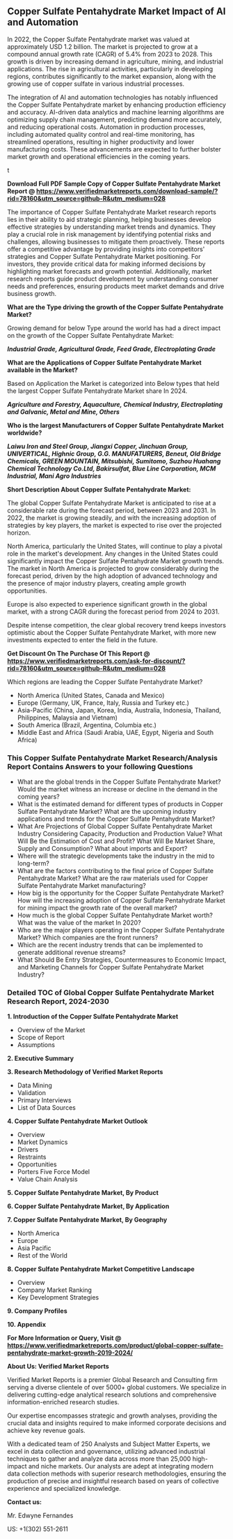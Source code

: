 <h2>Copper Sulfate Pentahydrate Market Impact of AI and Automation</h2><p>In 2022, the Copper Sulfate Pentahydrate market was valued at approximately USD 1.2 billion. The market is projected to grow at a compound annual growth rate (CAGR) of 5.4% from 2023 to 2028. This growth is driven by increasing demand in agriculture, mining, and industrial applications. The rise in agricultural activities, particularly in developing regions, contributes significantly to the market expansion, along with the growing use of copper sulfate in various industrial processes.</p><p>The integration of AI and automation technologies has notably influenced the Copper Sulfate Pentahydrate market by enhancing production efficiency and accuracy. AI-driven data analytics and machine learning algorithms are optimizing supply chain management, predicting demand more accurately, and reducing operational costs. Automation in production processes, including automated quality control and real-time monitoring, has streamlined operations, resulting in higher productivity and lower manufacturing costs. These advancements are expected to further bolster market growth and operational efficiencies in the coming years.</p>t</p><p id="" class=""><strong>Download Full PDF Sample Copy of Copper Sulfate Pentahydrate Market Report @ <a href="https://www.verifiedmarketreports.com/download-sample/?rid=78160&utm_source=github-R&utm_medium=028" target="_blank">https://www.verifiedmarketreports.com/download-sample/?rid=78160&utm_source=github-R&utm_medium=028</a></strong></p><p>The importance of&nbsp;Copper Sulfate Pentahydrate Market research reports lies in their ability to aid strategic planning, helping businesses develop effective strategies by understanding market trends and dynamics. They play a crucial role in risk management by identifying potential risks and challenges, allowing businesses to mitigate them proactively. These reports offer a competitive advantage by providing insights into competitors' strategies and Copper Sulfate Pentahydrate Market positioning. For investors, they provide critical data for making informed decisions by highlighting market forecasts and growth potential. Additionally, market research reports guide product development by understanding consumer needs and preferences, ensuring products meet market demands and drive business growth.</p><p><strong>What are the&nbsp;Type driving the growth of the Copper Sulfate Pentahydrate Market?</strong></p><p id="" class="">Growing demand for below Type around the world has had a direct impact on the growth of the Copper Sulfate Pentahydrate Market:</p><em><strong>Industrial Grade, Agricultural Grade, Feed Grade, Electroplating Grade</strong></em></p><strong>What are the&nbsp;Applications&nbsp;of Copper Sulfate Pentahydrate Market available in the Market?</strong></p><p id="" class="">Based on Application the Market is categorized into Below types that held the largest Copper Sulfate Pentahydrate Market share In 2024.</p><em><strong>Agriculture and Forestry, Aquaculture, Chemical Industry, Electroplating and Galvanic, Metal and Mine, Others</strong></em></p><strong>Who is the largest Manufacturers of Copper Sulfate Pentahydrate Market worldwide?</strong></p><p><em><strong>Laiwu Iron and Steel Group, Jiangxi Copper, Jinchuan Group, UNIVERTICAL, Highnic Group, G.G. MANUFATURERS, Beneut, Old Bridge Chemicals, GREEN MOUNTAIN, Mitsubishi, Sumitomo, Suzhou Huahang Chemical Technology Co.Ltd, Bakirsulfat, Blue Line Corporation, MCM Industrial, Mani Agro Industries</strong></em></p><p id="" class=""><strong>Short Description About Copper Sulfate Pentahydrate Market:</strong></p><p>The global Copper Sulfate Pentahydrate Market is anticipated to rise at a considerable rate during the forecast period, between 2023 and 2031. In 2022, the market is growing steadily, and with the increasing adoption of strategies by key players, the market is expected to rise over the projected horizon.</p><p>North America, particularly the United States, will continue to play a pivotal role in the market's development. Any changes in the United States could significantly impact the Copper Sulfate Pentahydrate Market growth trends. The market in North America is projected to grow considerably during the forecast period, driven by the high adoption of advanced technology and the presence of major industry players, creating ample growth opportunities.</p><p>Europe is also expected to experience significant growth in the global market, with a strong CAGR during the forecast period from 2024 to 2031.</p><p>Despite intense competition, the clear global recovery trend keeps investors optimistic about the Copper Sulfate Pentahydrate Market, with more new investments expected to enter the field in the future.</p><p id="" class=""><strong>Get Discount On The Purchase Of This Report @ <a href="https://www.verifiedmarketreports.com/ask-for-discount/?rid=78160&utm_source=github-R&utm_medium=028" target="_blank">https://www.verifiedmarketreports.com/ask-for-discount/?rid=78160&utm_source=github-R&utm_medium=028</a></strong></p>Which regions are leading the Copper Sulfate Pentahydrate Market?</p><ul><li>North America (United States, Canada and Mexico)</li><li>Europe (Germany, UK, France, Italy, Russia and Turkey etc.)</li><li>Asia-Pacific (China, Japan, Korea, India, Australia, Indonesia, Thailand, Philippines, Malaysia and Vietnam)</li><li>South America (Brazil, Argentina, Columbia etc.)</li><li>Middle East and Africa (Saudi Arabia, UAE, Egypt, Nigeria and South Africa)</li></ul><h3 id="" class="">This Copper Sulfate Pentahydrate Market Research/Analysis Report Contains Answers to your following Questions</h3><ul><li>What are the global trends in the Copper Sulfate Pentahydrate Market? Would the market witness an increase or decline in the demand in the coming years?</li><li>What is the estimated demand for different types of products in Copper Sulfate Pentahydrate Market? What are the upcoming industry applications and trends for the Copper Sulfate Pentahydrate Market?</li><li>What Are Projections of Global Copper Sulfate Pentahydrate Market Industry Considering Capacity, Production and Production Value? What Will Be the Estimation of Cost and Profit? What Will Be Market Share, Supply and Consumption? What about imports and Export?</li><li>Where will the strategic developments take the industry in the mid to long-term?</li><li>What are the factors contributing to the final price of Copper Sulfate Pentahydrate Market? What are the raw materials used for Copper Sulfate Pentahydrate Market manufacturing?</li><li>How big is the opportunity for the Copper Sulfate Pentahydrate Market? How will the increasing adoption of Copper Sulfate Pentahydrate Market for mining impact the growth rate of the overall market?</li><li>How much is the global Copper Sulfate Pentahydrate Market worth? What was the value of the market In 2020?</li><li>Who are the major players operating in the Copper Sulfate Pentahydrate Market? Which companies are the front runners?</li><li>Which are the recent industry trends that can be implemented to generate additional revenue streams?</li><li>What Should Be Entry Strategies, Countermeasures to Economic Impact, and Marketing Channels for Copper Sulfate Pentahydrate Market Industry?</li></ul><h3 id="" class="">Detailed TOC of Global Copper Sulfate Pentahydrate Market Research Report, 2024-2030</h3><p id="" class=""><strong>1. Introduction of the Copper Sulfate Pentahydrate Market</strong></p><ul><li>Overview of the Market</li><li>Scope of Report</li><li>Assumptions</li></ul><p id="" class=""><strong>2. Executive Summary</strong></p><p id="" class=""><strong>3. Research Methodology of Verified Market Reports</strong></p><ul><li>Data Mining</li><li>Validation</li><li>Primary Interviews</li><li>List of Data Sources</li></ul><p id="" class=""><strong>4. Copper Sulfate Pentahydrate Market Outlook</strong></p><ul><li>Overview</li><li>Market Dynamics</li><li>Drivers</li><li>Restraints</li><li>Opportunities</li><li>Porters Five Force Model</li><li>Value Chain Analysis</li></ul><p id="" class=""><strong>5. Copper Sulfate Pentahydrate Market, By Product</strong></p><p id="" class=""><strong>6. Copper Sulfate Pentahydrate Market, By Application</strong></p><p id="" class=""><strong>7. Copper Sulfate Pentahydrate Market, By Geography</strong></p><ul><li>North America</li><li>Europe</li><li>Asia Pacific</li><li>Rest of the World</li></ul><p id="" class=""><strong>8. Copper Sulfate Pentahydrate Market Competitive Landscape</strong></p><ul><li>Overview</li><li>Company Market Ranking</li><li>Key Development Strategies</li></ul><p id="" class=""><strong>9. Company Profiles</strong></p><p id="" class=""><strong>10. Appendix</strong></p><p id="" class=""><strong>For More Information or Query, Visit @ <a href="https://www.verifiedmarketreports.com/product/global-copper-sulfate-pentahydrate-market-growth-2019-2024/" target="_blank">https://www.verifiedmarketreports.com/product/global-copper-sulfate-pentahydrate-market-growth-2019-2024/</a></strong></p><p id="" class=""><strong>About Us: Verified Market Reports</strong></p><p id="" class="">Verified Market Reports is a premier Global Research and Consulting firm serving a diverse clientele of over 5000+ global customers. We specialize in delivering cutting-edge analytical research solutions and comprehensive information-enriched research studies.</p><p id="" class="">Our expertise encompasses strategic and growth analyses, providing the crucial data and insights required to make informed corporate decisions and achieve key revenue goals.</p><p id="" class="">With a dedicated team of 250 Analysts and Subject Matter Experts, we excel in data collection and governance, utilizing advanced industrial techniques to gather and analyze data across more than 25,000 high-impact and niche markets. Our analysts are adept at integrating modern data collection methods with superior research methodologies, ensuring the production of precise and insightful research based on years of collective experience and specialized knowledge.</p><p id="" class=""><strong>Contact us:</strong></p><p id="" class="">Mr. Edwyne Fernandes</p><p id="" class="">US: +1(302) 551-2611</p>